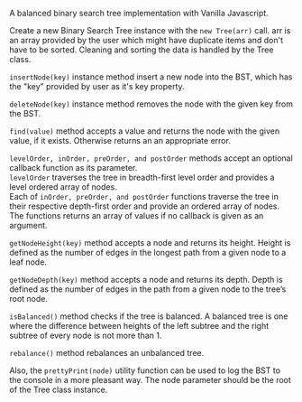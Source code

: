 A balanced binary search tree implementation with Vanilla Javascript.

Create a new Binary Search Tree instance with the `new Tree(arr)` call. arr is an array provided by the user which might have duplicate items and don't have to be sorted. Cleaning and sorting the data is handled by the Tree class.

`insertNode(key)` instance method insert a new node into the BST, which has the "key" provided by user as it's key property.

`deleteNode(key)` instance method removes the node with the given key from the BST.

`find(value)` method accepts a value and returns the node with the given value, if it exists. Otherwise returns an an appropriate error.

`levelOrder, inOrder, preOrder, and postOrder` methods accept an optional callback function as its parameter.<br>
`levelOrder` traverses the tree in breadth-first level order and provides a level ordered array of nodes.<br>
Each of `inOrder, preOrder, and postOrder` functions traverse the tree in their respective depth-first order and provide an ordered array of nodes.<br>
The functions returns an array of values if no callback is given as an argument.

`getNodeHeight(key)` method accepts a node and returns its height. Height is defined as the number of edges in the longest path from a given node to a leaf node.

`getNodeDepth(key)` method accepts a node and returns its depth. Depth is defined as the number of edges in the path from a given node to the tree’s root node.

`isBalanced()` method checks if the tree is balanced. A balanced tree is one where the difference between heights of the left subtree and the right subtree of every node is not more than 1.

`rebalance()` method rebalances an unbalanced tree.

Also, the `prettyPrint(node)` utility function can be used to log the BST to the console in a more pleasant way. The node parameter should be the root of the Tree class instance.